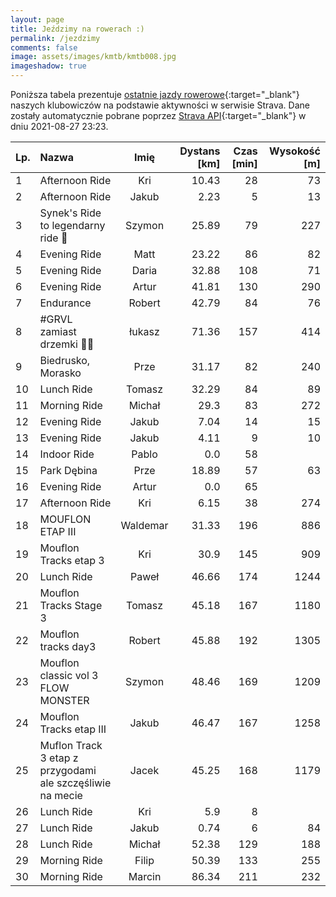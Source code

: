 ```yaml
---
layout: page
title: Jeździmy na rowerach :)
permalink: /jezdzimy
comments: false
image: assets/images/kmtb/kmtb008.jpg
imageshadow: true
---
```


Poniższa tabela prezentuje [ostatnie jazdy rowerowe](https://www.strava.com/clubs/336381){:target="_blank"} naszych klubowiczów na podstawie aktywności w serwisie Strava. Dane zostały automatycznie pobrane poprzez [Strava API](https://developers.strava.com/docs/reference/#api-Clubs-getClubActivitiesById){:target="_blank"} w dniu 2021-08-27 23:23.

Lp. | Nazwa | Imię | Dystans [km] | Czas [min] | Wysokość [m]
:--- | :--- | :---: | ---: | ---: | ---:
1|Afternoon Ride|Kri|10.43|28|73
2|Afternoon Ride|Jakub|2.23|5|13
3|Synek's Ride to legendarny ride 🤣|Szymon|25.89|79|227
4|Evening Ride|Matt|23.22|86|82
5|Evening Ride|Daria|32.88|108|71
6|Evening Ride|Artur|41.81|130|290
7|Endurance|Robert|42.79|84|76
8|#GRVL  zamiast drzemki 🤪🤟|łukasz|71.36|157|414
9|Biedrusko, Morasko |Prze|31.17|82|240
10|Lunch Ride|Tomasz|32.29|84|89
11|Morning Ride|Michał|29.3|83|272
12|Evening Ride|Jakub|7.04|14|15
13|Evening Ride|Jakub|4.11|9|10
14|Indoor Ride|Pablo|0.0|58|
15|Park Dębina |Prze|18.89|57|63
16|Evening Ride|Artur|0.0|65|
17|Afternoon Ride|Kri|6.15|38|274
18|MOUFLON ETAP III|Waldemar|31.33|196|886
19|Mouflon Tracks etap 3|Kri|30.9|145|909
20|Lunch Ride |Paweł|46.66|174|1244
21|Mouflon Tracks Stage 3|Tomasz|45.18|167|1180
22|Mouflon tracks day3|Robert|45.88|192|1305
23|Mouflon classic vol 3 FLOW MONSTER|Szymon|48.46|169|1209
24|Mouflon Tracks etap III|Jakub|46.47|167|1258
25|Muflon Track 3 etap z przygodami ale szczęśliwie na mecie|Jacek|45.25|168|1179
26|Lunch Ride|Kri|5.9|8|
27|Lunch Ride|Jakub|0.74|6|84
28|Lunch Ride|Michał|52.38|129|188
29|Morning Ride|Filip|50.39|133|255
30|Morning Ride|Marcin|86.34|211|232
